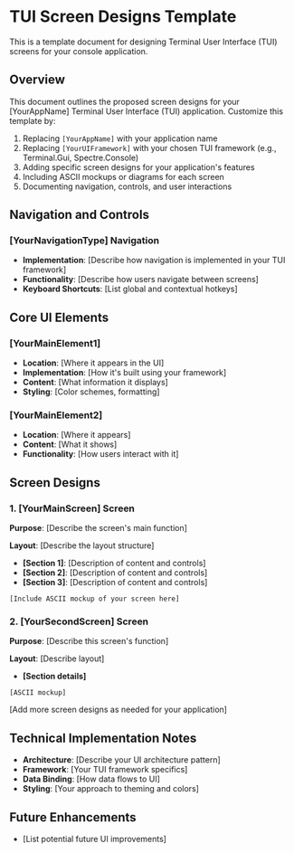 # TUI Screen Designs Template

This is a template document for designing Terminal User Interface (TUI) screens for your console application.

## Overview

This document outlines the proposed screen designs for your [YourAppName] Terminal User Interface (TUI) application. Customize this template by:

1. Replacing `[YourAppName]` with your application name
2. Replacing `[YourUIFramework]` with your chosen TUI framework (e.g., Terminal.Gui, Spectre.Console)
3. Adding specific screen designs for your application's features
4. Including ASCII mockups or diagrams for each screen
5. Documenting navigation, controls, and user interactions

## Navigation and Controls

### [YourNavigationType] Navigation

- **Implementation**: [Describe how navigation is implemented in your TUI framework]
- **Functionality**: [Describe how users navigate between screens]
- **Keyboard Shortcuts**: [List global and contextual hotkeys]

## Core UI Elements

### [YourMainElement1]

- **Location**: [Where it appears in the UI]
- **Implementation**: [How it's built using your framework]
- **Content**: [What information it displays]
- **Styling**: [Color schemes, formatting]

### [YourMainElement2]

- **Location**: [Where it appears]
- **Content**: [What it shows]
- **Functionality**: [How users interact with it]

## Screen Designs

### 1. [YourMainScreen] Screen

**Purpose**: [Describe the screen's main function]

**Layout**: [Describe the layout structure]

- **[Section 1]**: [Description of content and controls]
- **[Section 2]**: [Description of content and controls]
- **[Section 3]**: [Description of content and controls]

```
[Include ASCII mockup of your screen here]
```

### 2. [YourSecondScreen] Screen

**Purpose**: [Describe this screen's function]

**Layout**: [Describe layout]

- **[Section details]**

```
[ASCII mockup]
```

[Add more screen designs as needed for your application]

## Technical Implementation Notes

- **Architecture**: [Describe your UI architecture pattern]
- **Framework**: [Your TUI framework specifics]
- **Data Binding**: [How data flows to UI]
- **Styling**: [Your approach to theming and colors]

## Future Enhancements

- [List potential future UI improvements]
